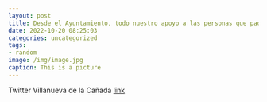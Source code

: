 ```yaml
---
layout: post
title: Desde el Ayuntamiento, todo nuestro apoyo a las personas que padecen CáncerDeMama y nuestro agradecimiento a @ContraCancerEs po...
date: 2022-10-20 08:25:03
categories: uncategorized
tags:
- random
image: /img/image.jpg
caption: This is a picture
---
```

Twitter Villanueva de la Cañada [link](https://twitter.com/AytoVDLCanada/status/1582706630982266881)
